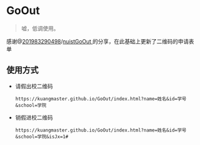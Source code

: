 # GoOut

> 嘘，低调使用。

感谢@[201983290498](https://github.com/201983290498)/[nuistGoOut ](https://github.com/201983290498/nuistGoOut)的分享，在此基础上更新了二维码的申请表单

## 使用方式

- 请假出校二维码

  `https://kuangmaster.github.io/GoOut/index.html?name=姓名&id=学号&school=学院`

- 销假进校二维码

  `https://kuangmaster.github.io/GoOut/index.html?name=姓名&id=学号&school=学院&isJx=1#`
